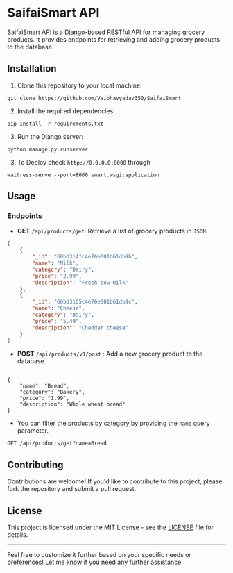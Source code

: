 # SaifaiSmart API

SaifaiSmart API is a Django-based RESTful API for managing grocery products. It provides endpoints for retrieving and adding grocery products to the database.

## Installation

1. Clone this repository to your local machine:

```
git clone https://github.com/Vaibhavyadav350/SaifaiSmart
```

2. Install the required dependencies:

```
pip install -r requirements.txt
```

3. Run the Django server:

```
python manage.py runserver
```

3. To Deploy check `http://0.0.0.0:8000` through 

```
waitress-serve --port=8000 smart.wsgi:application
```

## Usage

### Endpoints

- **GET** `/api/products/get`: Retrieve a list of grocery products in `JSON`. 
```json
[
    {
        "_id": "60bd314fc4e76e001b61db9b",
        "name": "Milk",
        "category": "Dairy",
        "price": "2.99",
        "description": "Fresh cow milk"
    },
    {
        "_id": "60bd3165c4e76e001b61db9c",
        "name": "Cheese",
        "category": "Dairy",
        "price": "5.49",
        "description": "Cheddar cheese"
    }
]
```

- **POST** `/api/products/v1/post` : Add a new grocery product to the database.
```

{
    "name": "Bread",
    "category": "Bakery",
    "price": "1.99",
    "description": "Whole wheat bread"
}
```

- You can filter the products by category by providing the `name` query parameter.
```
GET /api/products/get?name=Bread
```

## Contributing

Contributions are welcome! If you'd like to contribute to this project, please fork the repository and submit a pull request.

## License

This project is licensed under the MIT License - see the [LICENSE](LICENSE) file for details.

---

Feel free to customize it further based on your specific needs or preferences! Let me know if you need any further assistance.
